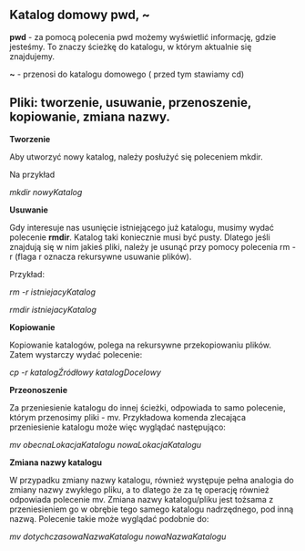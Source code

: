 ## Katalog domowy pwd, ~
**pwd** - za pomocą polecenia pwd możemy wyświetlić informację, gdzie jesteśmy. To znaczy ścieżkę do katalogu, w którym aktualnie się znajdujemy.

**~** - przenosi do katalogu domowego ( przed tym stawiamy cd)

## Pliki: tworzenie, usuwanie, przenoszenie, kopiowanie, zmiana nazwy.

**Tworzenie**

Aby utworzyć nowy katalog, należy posłużyć się poleceniem mkdir.

Na przykład

*mkdir nowyKatalog*

**Usuwanie**

 Gdy interesuje nas usunięcie istniejącego już katalogu, musimy wydać polecenie **rmdir**. Katalog taki koniecznie musi być pusty. Dlatego jeśli znajdują się w nim jakieś pliki, należy je usunąć przy pomocy polecenia rm -r (flaga r oznacza rekursywne usuwanie plików).
 
 Przykład:
 
*rm -r istniejacyKatalog*

*rmdir istniejacyKatalog*

**Kopiowanie** 

Kopiowanie katalogów, polega na rekursywne przekopiowaniu plików. Zatem wystarczy wydać polecenie:

*cp -r katalogŹródłowy katalogDocelowy*

**Przeonoszenie**

Za przeniesienie katalogu do innej ścieżki, odpowiada to samo polecenie, którym przenosimy pliki - mv. Przykładowa komenda zlecająca przeniesienie katalogu może więc wyglądać następująco:

*mv obecnaLokacjaKatalogu nowaLokacjaKatalogu*

**Zmiana nazwy katalogu**

W przypadku zmiany nazwy katalogu, również występuje pełna analogia do zmiany nazwy zwykłego pliku, a to dlatego że za tę operację również odpowiada polecenie mv. Zmiana nazwy katalogu/pliku jest tożsama z przeniesieniem go w obrębie tego samego katalogu nadrzędnego, pod inną nazwą. Polecenie takie może wyglądać podobnie do:

*mv dotychczasowaNazwaKatalogu nowaNazwaKatalogu*



